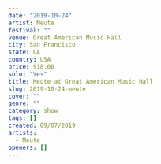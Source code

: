 ```yaml
---
date: "2019-10-24"
artist: Meute
festival: ""
venue: Great American Music Hall
city: San Francisco
state: CA
country: USA
price: $18.00
solo: "Yes"
title: Meute at Great American Music Hall
slug: 2019-10-24-meute
cover: ""
genre: ""
category: show
tags: []
created: 09/07/2019
artists:
  - Meute
openers: []
---
```

